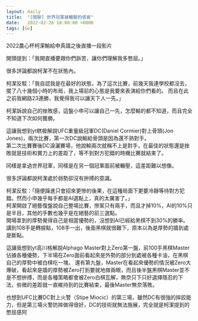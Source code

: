 ```yaml
---
layout: daily
title:  "[閒聊] 世界冠軍被輾壓的感覺"
date:   2022-02-26 10:00:00 +0800
tags: [Go]
---
```


  
2022農心杯柯潔輸給申真諝之後直播一段影片

開頭提到：「我開直播要跟你們訴苦，讓你們理解我多憋屈。」

  
很多評論都說柯潔不在狀態內。

柯潔反駁：「我自認我是在最好的狀態，為了這次比賽，前幾天我連學校都沒去，擺了八十幾個小時的布局，我上場前的心態是我要來表演給你們看的。 而且在此之前我網路23連勝，我覺得我可以讓天下人一先。」

柯潔訴說自己的挫敗感，這盤小申可以讓自己一先，怎麼輸的都不知道，而且完全不知道下次如何獲勝。

這讓我想到yt糕极解說UFC重量級冠軍DC(Daniel Cormier)對上骨頭(Jon Jones)，兩次比賽，第一次DC說輸給骨頭是因為還不熟對手。  
第二次比賽賽後DC淚灑賽場，他說輸兩次就稱不上是對手，在最佳的狀態還是挫敗就是技術和實力上的差距了，等不到對方犯錯的時機比賽就結束了。

同樣是拿過世界冠軍，同樣是在另一個冠軍面前被輾壓，這差距難以想像。

  
很多評論都說柯潔處於弱勢卻沒有拚搏的意識。

柯潔反駁：「隨便躁進只會招來更慘的後果，在這種局面下更要冷靜等待對方犯錯。然而小申幾乎每手都是AI選點上，真的太厲害了。」  
柯潔開啟了絕藝復盤說自己整場比賽，慘案只有兩手，而且才掉10%，AI的10%只是半目，其他的手數也幾乎是在絕藝的前三選點。  
開場拿到的厚勢覺得自己是相當優勢的，沒想到AI已經給黑棋不到30%的勝率。  
講到108手是轉捩點，108手一出，後面黑棋就很難下，原本以為是厚勢的牆到處是斷點。

這讓我想到yt高川格解說Alphago Master對上Zero第一盤，前100手黑棋Master佔據各種優勢，下半場在Zero面前看起來是外勢的部分到處被各種卡油，在黑棋自己的厚勢中被白棋吃一塊。 還有第九盤，Master在看起來優勢的情況被Zero大爆破，看起來是牆的厚勢被Zero打到要就地做兩眼，而且後半盤黑棋Master並不是不想拚搏，而是各種策略都會被Zero白棋瓦解，無奈只下只好選擇隱忍的下法，些微的差距就一直維持到的比賽結束，最後Master無奈落敗。  

也想到UFC比賽DC對上火警（Stipe Miocic）的第三場，雖然DC有很強的摔跤能力，但是第三場火警防摔做得很好，DC的技術就無法施展，完全就是柯潔提到的憋屈感阿